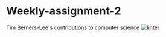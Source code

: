 # Weekly-assignment-2
Tim Berners-Lee's contributions to computer science
[![linter](https://github.com/Santiago-zavala-barrett/Weekly-assignment-2/workflows/linter/badge.svg)](https://github.com/marketplace/actions/super-linter)
